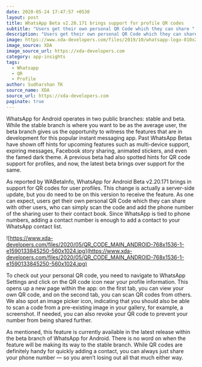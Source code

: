 ```yaml
---
date: 2020-05-24 17:47:57 +0530
layout: post
title: WhatsApp Beta v2.20.171 brings support for profile QR codes
subtitle: "Users get their own personal QR Code which they can share "
description: "Users get their own personal QR Code which they can share "
image: https://www.xda-developers.com/files/2019/10/whatsapp-logo-810x298_c.jpg
image_source: XDA
image_source_url: https://xda-developers.com
category: app-insights
tags:
  - Whatsapp
  - QR
  - Profile
author: Sudharshan TK
source_name: XDA
source_url: https://xda-developers.com
paginate: true
---
```

WhatsApp for Android operates in two public branches: stable and beta. While the stable branch is where you want to be as the average user, the beta branch gives us the opportunity to witness the features that are in development for this popular instant messaging app. Past WhatsApp Betas have shown off hints for upcoming features such as multi-device support, expiring messages, Facebook story sharing, animated stickers, and even the famed dark theme. A previous beta had also spotted hints for QR code support for profiles, and now, the latest beta brings over support for the same.

As reported by WABetaInfo, WhatsApp for Android Beta v2.20.171 brings in support for QR codes for user profiles. This change is actually a server-side update, but you do need to be on this version to receive the feature. As one can expect, users get their own personal QR Code which they can share with other users, who can simply scan the code and add the phone number of the sharing user to their contact book. Since WhatsApp is tied to phone numbers, adding a contact number is enough to add a contact to your WhatsApp contact list.

![https://www.xda-developers.com/files/2020/05/QR_CODE_MAIN_ANDROID-768x1536-1-e1590133845250-560x1024.jpg](https://www.xda-developers.com/files/2020/05/QR_CODE_MAIN_ANDROID-768x1536-1-e1590133845250-560x1024.jpg)

To check out your personal QR code, you need to navigate to WhatsApp Settings and click on the QR code icon near your profile information. This opens up a new page within the app: on the first tab, you can view your own QR code, and on the second tab, you can scan QR codes from others. We also spot an image picker icon, indicating that you should also be able to scan a code from a pre-existing image in your gallery, for example, a screenshot. If needed, you can also revoke your QR code to prevent your number from being shared further.

As mentioned, this feature is currently available in the latest release within the beta branch of WhatsApp for Android. There is no word on when the feature will be making its way to the stable branch. While QR codes are definitely handy for quickly adding a contact, you can always just share your phone number — so you aren’t losing out all that much either way.